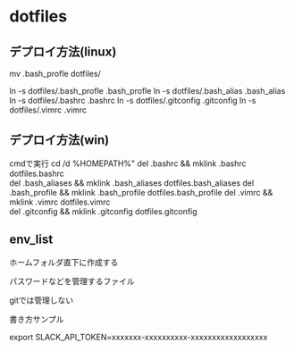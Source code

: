 # dotfiles

## デプロイ方法(linux)
mv .bash_profle dotfiles/

ln -s dotfiles/.bash_profle .bash_profle
ln -s dotfiles/.bash_alias  .bash_alias
ln -s dotfiles/.bashrc      .bashrc
ln -s dotfiles/.gitconfig   .gitconfig
ln -s dotfiles/.vimrc       .vimrc


## デプロイ方法(win)
cmdで実行
cd /d %HOMEPATH%"
del .bashrc       && mklink .bashrc       dotfiles\.bashrc      
del .bash_aliases && mklink .bash_aliases dotfiles\.bash_aliases
del .bash_profile && mklink .bash_profile dotfiles\.bash_profile
del .vimrc        && mklink .vimrc        dotfiles\.vimrc       
del .gitconfig    && mklink .gitconfig    dotfiles\.gitconfig   

## env_list
ホームフォルダ直下に作成する

パスワードなどを管理するファイル

gitでは管理しない

書き方サンプル

export SLACK_API_TOKEN=xxxxxxx-xxxxxxxxxx-xxxxxxxxxxxxxxxxxx


